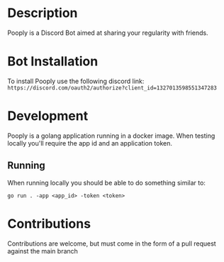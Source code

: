 # Description
Pooply is a Discord Bot aimed at sharing your regularity with friends.

# Bot Installation
To install Pooply use the following discord link: `https://discord.com/oauth2/authorize?client_id=1327013598551347283`

# Development
Pooply is a golang application running in a docker image. When testing locally you'll require the app id and an application token.

## Running
When running locally you should be able to do something similar to:

```shell
go run . -app <app_id> -token <token>
```

# Contributions
Contributions are welcome, but must come in the form of a pull request against the main branch
